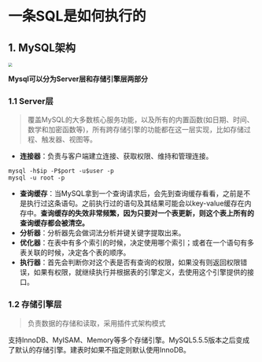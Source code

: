 # 一条SQL是如何执行的

## 1. MySQL架构

<img src="https://mynotes-1252832980.cos.ap-shanghai.myqcloud.com/20220601144346.png" style="zoom:50%;" />

**Mysql可以分为Server层和存储引擎层两部分**

### 1.1 Server层

> 覆盖MySQL的大多数核心服务功能，以及所有的内置函数(如日期、时间、数学和加密函数等)，所有跨存储引擎的功能都在这一层实现，比如存储过程、触发器、视图等。

* **连接器**：负责与客户端建立连接、获取权限、维持和管理连接。

```shell
mysql -h$ip -P$port -u$user -p
mysql -u root -p
```

* **查询缓存**：当MySQL拿到一个查询请求后，会先到查询缓存看看，之前是不是执行过这条语句。之前执行过的语句及其结果可能会以key-value缓存在内存中。**查询缓存的失效非常频繁，因为只要对一个表更新，则这个表上所有的查询缓存都会被清空。**
* **分析器**：分析器先会做词法分析并键关键字提取出来。
* **优化器**：在表中有多个索引的时候，决定使用哪个索引；或者在一个语句有多表关联的时候，决定各个表的顺序。
* **执行器**：首先会判断你对这个表是否有查询的权限，如果没有则返回权限错误，如果有权限，就继续执行并根据表的引擎定义，去使用这个引擎提供的接口。

### 1.2 存储引擎层

> 负责数据的存储和读取，采用插件式架构模式

支持InnoDB、MyISAM、Memory等多个存储引擎。MySQL5.5.5版本之后变成了默认的存储引擎。建表时如果不指定则默认使用InnoDB。



